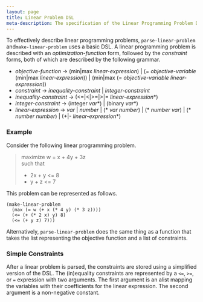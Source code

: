 ```yaml
---
layout: page
title: Linear Problem DSL
meta-description: The specification of the Linear Programming Problem DSL
---
```


To effectively describe linear programming problems, `parse-linear-problem` and`make-linear-problem` uses a basic DSL.
A linear programming problem is described with an *optimization-function* form, followed by the *constraint* forms, both of which are described by the following grammar.

+ *objective-function* &#x2192; (min\|max *linear-expression*) \| (= *objective-variable* (min\|max *linear-expression*)) \| (min\|max (= *objective-variable* *linear-expression*))  
+ *constraint* &#x2192; *inequality-constraint* \| *integer-constraint*  
+ *inequality-constraint* &#x2192; (<=\|<\|>=\|>\|= *linear-expression*\*)  
+ *integer-constraint* &#x2192; (integer *var*\*) \| (binary *var*\*)  
+ *linear-expression* &#x2192; *var* \| *number* \| (\* *var* *number*) \| (\* *number* *var*) \| (\* *number* *number*) \| (\+\|\- *linear-expression*\*)  


### Example
Consider the following linear programming problem.
> maximize  w = x + 4y + 3z  
> such that  
> * 2x + y <= 8  
> * y + z <= 7

This problem can be represented as follows.
```
(make-linear-problem
  (max (= w (+ x (* 4 y) (* 3 z))))
  (<= (+ (* 2 x) y) 8)
  (<= (+ y z) 7)))
```
Alternatively, `parse-linear-problem` does the same thing as a function that takes the list representing the objective function and a list of constraints.


### Simple Constraints
After a linear problem is parsed, the constraints are stored using a simplified version of the DSL.
The (in)equality constraints are represented by a `<=`, `>=`, or `=` expression with two arguments.
The first argument is an alist mapping the variables with their coefficients for the linear expression.
The second argument is a non-negative constant.
